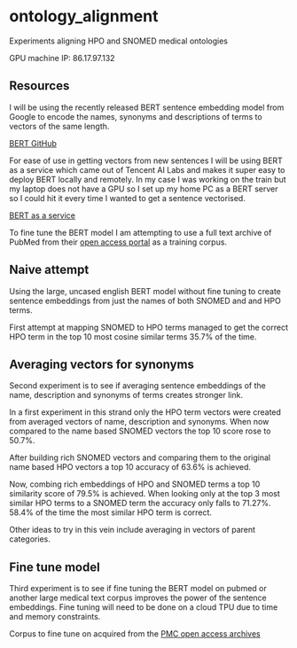 # ontology_alignment
Experiments aligning HPO and SNOMED medical ontologies

GPU machine IP: 86.17.97.132

## Resources
I will be using the recently released BERT sentence embedding model from Google
to encode the names, synonyms and descriptions of terms to vectors of the
same length.

[BERT GitHub](https://github.com/google-research/bert)

For ease of use in getting vectors from new sentences I will be using BERT
as a service which came out of Tencent AI Labs and makes it super easy
to deploy BERT locally and remotely. In my case I was working on the train
but my laptop does not have a GPU so I set up my home PC as a BERT server
so I could hit it every time I wanted to get a sentence vectorised.

[BERT as a service](https://github.com/hanxiao/bert-as-service)

To fine tune the BERT model I am attempting to use a full text archive
of PubMed from their [open access portal](https://www.ncbi.nlm.nih.gov/pmc/tools/ftp/)
as a training corpus.


## Naive attempt
Using the large, uncased english BERT model without fine tuning
to create sentence embeddings from just the names of both
SNOMED and and HPO terms.

First attempt at mapping SNOMED to HPO terms managed 
to get the correct HPO term in the top 10 most cosine similar
terms 35.7% of the time.

## Averaging vectors for synonyms
Second experiment is to see if averaging sentence embeddings
of the name, description and synonyms of terms creates stronger link.

In a first experiment in this strand only the HPO term vectors were
created from averaged vectors of name, description and synonyms.
When now compared to the name based SNOMED vectors the top 10 score
rose to 50.7%.

After building rich SNOMED vectors and comparing them to the original
name based HPO vectors a top 10 accuracy of 63.6% is achieved.

Now, combing rich embeddings of HPO and SNOMED terms a top 10 similarity
score of 79.5% is achieved. When looking only at the top 3 most similar
HPO terms to a SNOMED term the accuracy only falls to 71.27%. 58.4% of the
time the most similar HPO term is correct.

Other ideas to try in this vein include averaging in vectors of parent categories.

## Fine tune model
Third experiment is to see if fine tuning the BERT model on pubmed
or another large medical text corpus improves the power of the sentence
embeddings. Fine tuning will need to be done on a cloud TPU due to time
and memory constraints.

Corpus to fine tune on acquired from the [PMC open access archives](https://www.ncbi.nlm.nih.gov/pmc/tools/ftp/)
